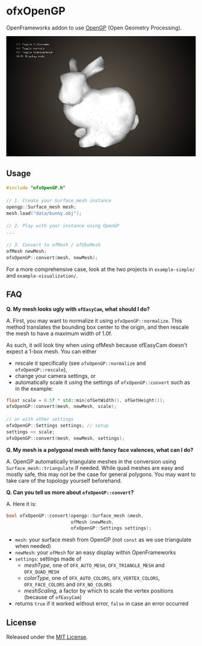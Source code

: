 ofxOpenGP
=========

OpenFrameworks addon to use [OpenGP](http://opengp.github.io) (Open Geometry Processing).

![image](ofxaddons_thumbnail.png)

Usage
-----
```cpp
#include "ofxOpenGP.h"

// 1. Create your Surface_mesh instance
opengp::Surface_mesh mesh;
mesh.load("data/bunny.obj");

// 2. Play with your instance using OpenGP
...

// 3. Convert to ofMesh / ofVboMesh
ofMesh newMesh;
ofxOpenGP::convert(mesh, newMesh);
```

For a more comprehensive case, look at the two projects in `example-simple/` and `example-visualization/`.

FAQ
---

**Q. My mesh looks ugly with `ofEasyCam`, what should I do?**

A. First, you may want to normalize it using `ofxOpenGP::normalize`.
This method translates the bounding box center to the origin, and then rescale the mesh to have a maximum width of 1.0f.

As such, it will look tiny when using ofMesh because ofEasyCam doesn't expect a 1-box mesh.
You can either

  - rescale it specifically (see `ofxOpenGP::normalize` and `ofxOpenGP::rescale`), 
  - change your camera settings, or
  - automatically scale it using the settings of `ofxOpenGP::convert` such as in the example:

```cpp
float scale = 0.5f * std::min(ofGetWidth(), ofGetHeight());
ofxOpenGP::convert(mesh, newMesh, scale);

// or with other settings
ofxOpenGP::Settings settings; // setup
settings << scale;
ofxOpenGP::convert(mesh, newMesh, settings);
```

**Q. My mesh is a polygonal mesh with fancy face valences, what can I do?**

A. OpenGP automatically triangulate meshes in the conversion using `Surface_mesh::triangulate` if needed.
While quad meshes are easy and mostly safe, this may not be the case for general polygons.
You may want to take care of the topology yourself beforehand.

**Q. Can you tell us more about `ofxOpenGP::convert`?**

A. Here it is:

```cpp
bool ofxOpenGP::convert(opengp::Surface_mesh &mesh,
                        ofMesh &newMesh,
                        ofxOpenGP::Settings settings);
```

  - `mesh`: your surface mesh from OpenGP (not `const` as we use triangulate when needed)
  - `newMesh`: your `ofMesh` for an easy display within OpenFrameworks
  - `settings`: settings made of
    - *meshType*, one of `OFX_AUTO_MESH`, `OFX_TRIANGLE_MESH` and `OFX_QUAD_MESH`
    - *colorType*, one of `OFX_AUTO_COLORS`, `OFX_VERTEX_COLORS`, `OFX_FACE_COLORS` and `OFX_NO_COLORS`
    - *meshScaling*, a factor by which to scale the vertex positions (because of `ofEasyCam`)
  - returns `true` if it worked without error, `false` in case an error occurred

License
-------
Released under the [MIT License](http://www.opensource.org/licenses/MIT).

